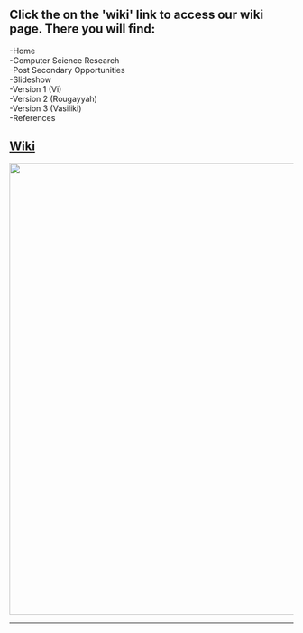 <h2>Click the on the 'wiki' link to access our wiki page. There you will find: </h2> 

-Home <br>
-Computer Science Research <br>
-Post Secondary Opportunities<br>
-Slideshow<br>
-Version 1 (Vi)<br>
-Version 2 (Rougayyah)<br>
-Version 3 (Vasiliki)<br>
-References

## [Wiki](https://github.com/ICS3Uvrv/CodingChallenge/wiki)

 <CENTER> <img src="https://www.elegantthemes.com/blog/wp-content/uploads/2017/07/programming-languages-to-learn-for-wordpress-featured-image.png" width="800"><hr> </CENTER> 
    


 
